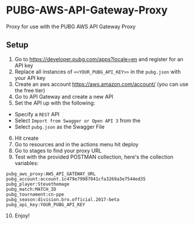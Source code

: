 
# PUBG-AWS-API-Gateway-Proxy
Proxy for use with the PUBG AWS API Gateway Proxy

## Setup
1. Go to https://developer.pubg.com/apps?locale=en and register for an API key
2. Replace all instances of `<<YOUR_PUBG_API_KEY>>` in the `pubg.json` with your API key
3. Create an aws account https://aws.amazon.com/account/ (you can use the free tier)
4. Go to API Gateway and create a new API
5. Set the API up with the following:
  * Specify a `REST` API
  * Select `Import from Swagger or Open API 3` from the 
  * Select `pubg.json` as the Swagger File
6. Hit create
7. Go to resources and in the actions menu hit deploy
8. Go to stages to find your proxy URL
9. Test with the provided POSTMAN collection, here's the collection variables:
```
pubg_aws_proxy:AWS_API_GATEWAY_URL
pubg_account:account.1c479e79987041cfa3269a3e7544ed35
pubg_player:Stevethemage
pubg_match:MATCH_ID
pubg_tournament:cn-ppe
pubg_season:division.bro.official.2017-beta
pubg_api_key:YOUR_PUBG_API_KEY
```
10. Enjoy!
